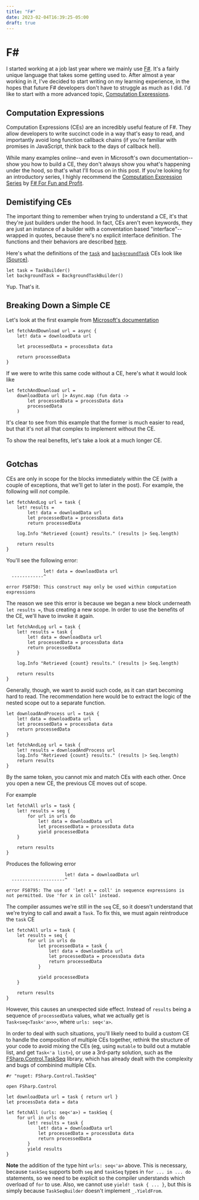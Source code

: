 ```yaml
---
title: "F#"
date: 2023-02-04T16:39:25-05:00
draft: true
---
```


# F#

I started working at a job last year where we mainly use [F#][1]. It's a fairly unique language that takes some getting used to. After almost a year working in it, I've decided to start writing on my learning experience, in the hopes that future F# developers don't have to struggle as much as I did. I'd like to start with a more advanced topic, [Computation Expressions][2].

## Computation Expressions

Computation Expressions (CEs) are an incredibly useful feature of F#. They allow developers to write succinct code in a way that's easy to read, and importantly avoid long function callback chains (if you're familiar with promises in JavaScript, think back to the days of callback hell).

While many examples online--and even in Microsoft's own documentation--show you how to build a CE, they don't always show you what's happening under the hood, so that's what I'll focus on in this post. If you're looking for an introductory series, I highly recommend the [Computation Expression Series][3] by [F# For Fun and Profit][4]. 

## Demistifying CEs

The important thing to remember when trying to understand a CE, it's that they're just builders under the hood. In fact, CEs aren't even keywords, they are just an instance of a builder with a conventation based "interface"--wrapped in quotes, because there's no explicit interface definition. The functions and their behaviors are described [here][5].

Here's what the definitions of the [`task`][6] and [`backgroundTask`][6] CEs look like [(Source)][7].
```f#
let task = TaskBuilder()
let backgroundTask = BackgroundTaskBuilder()
```

Yup. That's it. 

## Breaking Down a Simple CE
Let's look at the first example from [Microsoft's documentation][2]

```f#
let fetchAndDownload url = async {
    let! data = downloadData url

    let processedData = processData data

    return processedData
}
```

If we were to write this same code without a CE, here's what it would look like

```f#
let fetchAndDownload url =
    downloadData url |> Async.map (fun data ->
        let processedData = processData data
        processedData
    )
```

It's clear to see from this example that the former is much easier to read, but that it's not all that complex to implement without the CE.

To show the real benefits, let's take a look at a much longer CE.

```f#

```

## Gotchas
CEs are only in scope for the blocks immediately within the CE (with a couple of exceptions, that we'll get to later in the post). For example, the following will _not_ compile.

```f#
let fetchAndLog url = task {
    let! results =
        let! data = downloadData url
        let processedData = processData data
        return processedData

    log.Info "Retrieved {count} results." (results |> Seq.length)

    return results
}
```

You'll see the following error: 

```
              let! data = downloadData url
  ------------^

error FS0750: This construct may only be used within computation expressions
```

The reason we see this error is because we began a new block underneath `let results =`, thus creating a new scope. In order to use the benefits of the CE, we'll have to invoke it again.

```f#
let fetchAndLog url = task {
    let! results = task {
        let! data = downloadData url
        let processedData = processData data
        return processedData
    }

    log.Info "Retrieved {count} results." (results |> Seq.length)

    return results
}
```

Generally, though, we want to avoid such code, as it can start becoming hard to read. The recommendation here would be to extract the logic of the nested scope out to a separate function. 

```f#
let downloadAndProcess url = task {
    let! data = downloadData url
    let processedData = processData data
    return processedData
}

let fetchAndLog url = task {
    let! results = downloadAndProcess url
    log.Info "Retrieved {count} results." (results |> Seq.length)
    return results
}
```

By the same token, you cannot mix and match CEs with each other. Once you open a new CE, the previous CE moves out of scope.

For example

```f#
let fetchAll urls = task {
    let! results = seq {
        for url in urls do
            let! data = downloadData url
            let processedData = processData data
            yield processedData
    }

    return results
}
```

Produces the following error

```
                      let! data = downloadData url
  --------------------^

error FS0795: The use of 'let! x = coll' in sequence expressions is not permitted. Use 'for x in coll' instead.
```

The compiler assumes we're still in the `seq` CE, so it doesn't understand that we're trying to call and await a `Task`. To fix this, we must again reintroduce the `task` CE

```f#
let fetchAll urls = task {
    let results = seq {
        for url in urls do
            let processedData = task {
                let! data = downloadData url
                let processedData = processData data
                return processedData
            }

            yield processedData
    }

    return results
}
```

However, this causes an unexpected side effect. Instead of `results` being a sequence of `processedData` values, what we actually get is `Task<seq<Task<'a>>>`, where `urls: seq<'a>`. 

In order to deal with such situations, you'll likely need to build a custom CE to handle the composition of multiple CEs together, rethink the structure of your code to avoid mixing the CEs (eg, using `mutable` to build out a mutable list, and get `Task<'a list>`), or use a 3rd-party solution, such as the [FSharp.Control.TaskSeq][8] library, which has already dealt with the complexity and bugs of combinind multiple CEs. 

```f#
#r "nuget: FSharp.Control.TaskSeq"

open FSharp.Control

let downloadData url = task { return url }
let processData data = data

let fetchAll (urls: seq<'a>) = taskSeq {
    for url in urls do
        let! results = task {
            let! data = downloadData url
            let processedData = processData data
            return processedData
        }
        yield results
}
```

**Note** the addition of the type hint `urls: seq<'a>` above. This is necessary, because `taskSeq` supports both `seq` and `taskSeq` types in `for ... in ... do` statements, so we need to be explicit so the compiler understands which overload of `for` to use. Also, we cannot use `yield! task { ... }`, but this is simply because `TaskSeqBuilder` doesn't implement `_.YieldFrom`.

<!--- References -->

[1]: https://dotnet.microsoft.com/en-us/languages/fsharp "https://dotnet.microsoft.com/en-us/languages/fsharp"
[2]: https://learn.microsoft.com/en-us/dotnet/fsharp/language-reference/computation-expressions "https://learn.microsoft.com/en-us/dotnet/fsharp/language-reference/computation-expressions"
[3]: https://fsharpforfunandprofit.com/series/computation-expressions/ "https://fsharpforfunandprofit.com/series/computation-expressions/"
[4]: https://fsharpforfunandprofit.com/ "https://fsharpforfunandprofit.com/"
[5]: https://learn.microsoft.com/en-us/dotnet/fsharp/language-reference/computation-expressions#creating-a-new-type-of-computation-expression "https://learn.microsoft.com/en-us/dotnet/fsharp/language-reference/computation-expressions#creating-a-new-type-of-computation-expression"
[6]: https://fsharp.github.io/fsharp-core-docs/reference/fsharp-control-taskbuildermodule.html "https://fsharp.github.io/fsharp-core-docs/reference/fsharp-control-taskbuildermodule.html"
[7]: https://github.com/dotnet/fsharp/blob/35971aac1809b160ac4adad5ecfff002d826cfe8/src/FSharp.Core/tasks.fs#L287 "https://github.com/dotnet/fsharp/blob/35971aac1809b160ac4adad5ecfff002d826cfe8/src/FSharp.Core/tasks.fs#L287"
[8]: https://github.com/fsprojects/FSharp.Control.TaskSeq "https://github.com/fsprojects/FSharp.Control.TaskSeq"